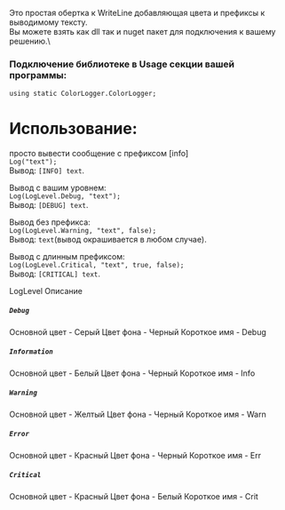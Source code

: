 Это простая обертка к WriteLine добавляющая цвета и префиксы к выводимому тексту.\
Вы можете взять как dll так и nuget пакет для подключения к вашему решению.\
### Подключение библиотеке в Usage секции вашей программы:
`using static ColorLogger.ColorLogger;`
# Использование:
просто вывести сообщение с префиксом [info]\
`Log("text");`\
Вывод: `[INFO] text`.

Вывод с вашим уровнем:\
`Log(LogLevel.Debug, "text");`\
Вывод: `[DEBUG] text`.

Вывод без префикса:\
`Log(LogLevel.Warning, "text", false);`\
Вывод: `text`(вывод окрашивается в любом случае).

Вывод c длинным префиксом:\
`Log(LogLevel.Critical, "text", true, false);`\
Вывод: `[CRITICAL] text`.

LogLevel Описание
##### `Debug`
Основной цвет - Серый
Цвет фона - Черный
Короткое имя - Debug

##### `Information`
Основной цвет - Белый
Цвет фона - Черный
Короткое имя - Info

##### `Warning`
Основной цвет - Желтый
Цвет фона - Черный
Короткое имя - Warn

##### `Error`
Основной цвет - Красный
Цвет фона - Черный
Короткое имя - Err

##### `Critical`
Основной цвет - Красный
Цвет фона - Белый
Короткое имя - Crit
